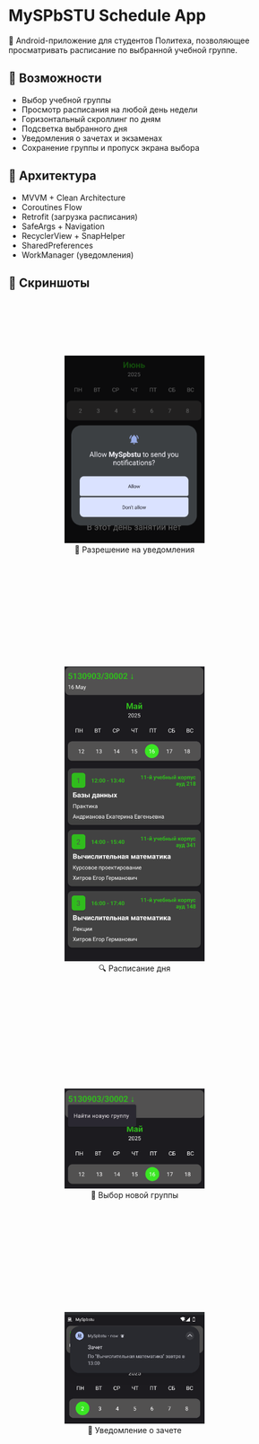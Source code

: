 # MySPbSTU Schedule App

📅 Android-приложение для студентов Политеха, позволяющее просматривать расписание по выбранной учебной группе.

## 📌 Возможности

- Выбор учебной группы
- Просмотр расписания на любой день недели
- Горизонтальный скроллинг по дням
- Подсветка выбранного дня
- Уведомления о зачетах и экзаменах
- Сохранение группы и пропуск экрана выбора

## 🧱 Архитектура

- MVVM + Clean Architecture
- Coroutines Flow
- Retrofit (загрузка расписания)
- SafeArgs + Navigation
- RecyclerView + SnapHelper
- SharedPreferences
- WorkManager (уведомления)

## 📸 Скриншоты

<p float="left" align="center">

  <div style="display: inline-block; margin: 100px; text-align: center;">
    <img src="Screenshots/Снимок экрана 2025-07-05 111847.png" width="250"/>
    <div>🔔 Разрешение на уведомления</div>
  </div>

  <div style="display: inline-block; margin: 100px; text-align: center;">
    <img src="Screenshots/Снимок экрана 2025-07-05 111927.png" width="250"/>
    <div>🔍 Расписание дня</div>
  </div>

  <div style="display: inline-block; margin: 100px; text-align: center;">
    <img src="Screenshots/Снимок экрана 2025-07-05 111954.png" width="250"/>
    <div>📅 Выбор новой группы</div>
  </div>

  <div style="display: inline-block; margin: 100px; text-align: center;">
    <img src="Screenshots/Снимок экрана 2025-07-05 121117.png" width="250"/>
    <div>🔔 Уведомление о зачете</div>
  </div>


</p>


